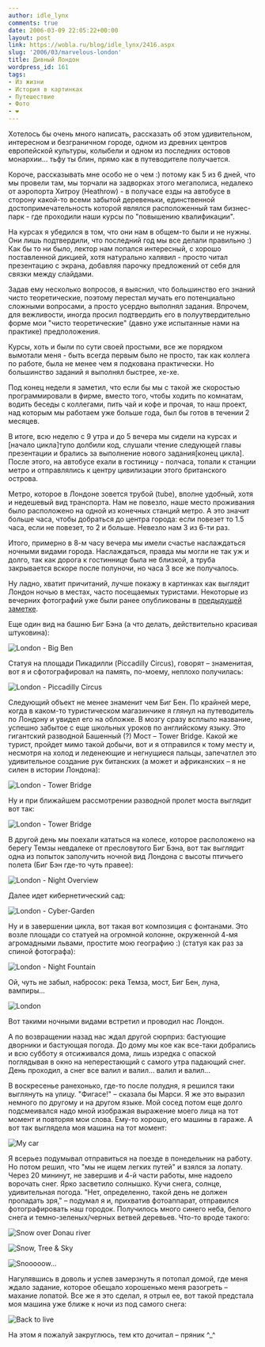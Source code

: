 ```yaml
---
author: idle_lynx
comments: true
date: 2006-03-09 22:05:22+00:00
layout: post
link: https://wobla.ru/blog/idle_lynx/2416.aspx
slug: '2006/03/marvelous-london'
title: Дивный Лондон
wordpress_id: 161
tags:
- Из жизни
- История в картинках
- Путешествие
- Фото
- ❤️
---
```


Хотелось бы очень много написать, рассказать об этом удивительном, интересном и безграничном городе, одном из древних центров европейской культуры, колыбели и одном из последних остовов монархии... тьфу ты блин, прямо как в путеводителе получается.

Короче, рассказывать мне особо не о чем :) потому как 5 из 6 дней, что мы провели там, мы торчали на задворках этого мегаполиса, недалеко от аэропорта Хитроу (Heathrow) - в получасе езды на автобусе в сторону какой-то всеми забытой деревеньки, единственной достопримечательность которой являлся расположенный там бизнес-парк - где проходили наши курсы по "повышению квалификации".

На курсах я убедился в том, что они нам в общем-то были и не нужны. Они лишь подтвердили, что последний год мы все делали правильно :) Как бы то ни было, лектор нам попался интересный, с хорошо поставленной дикцией, хотя натурально халявил - просто читал презентацию с экрана, добавляя парочку предложений от себя для связки между слайдами.

Задав ему несколько вопросов, я выяснил, что большинство его знаний чисто теоретические, поэтому перестал мучать его потенциально сложными вопросами, а просто усердно выполнял задания. Впрочем, для вежливости, иногда просил подтвердить его в полуутвердительно форме мои "чисто теоретические" (давно уже испытанные нами на практике) предположения.

Курсы, хоть и были по сути своей простыми, все же порядком вымотали меня - быть всегда первым было не просто, так как коллега по работе, была не менее чем я подкована практически. Но большинство заданий я выполнял быстрее, хе-хе.

Под конец недели я заметил, что если бы мы с такой же скоростью программировали в фирме, вместо того, чтобы ходить по комнатам, водить беседы с коллегами, пить чай и кофе и прочая, то наш проект, над которым мы работаем уже больше года, был бы готов в течении 2 месяцев.

В итоге, всю неделю с 9 утра и до 5 вечера мы сидели на курсах и [начало цикла]тупо долбили код, слушали чтение следующей главы презентации и брались за выполнение нового задания[конец цикла]. После этого, на автобусе ехали в гостиницу - полчаса, топали к станции метро и отправлялись к центру цивилизации этого британского острова.

Метро, которое в Лондоне зовется трубой (tube), вполне удобный, хотя и недешевый вид транспорта. Нам не повезло, наше место проживания было расположено на одной из конечных станций метро. А это значит больше часа, чтобы добраться до центра города: если повезет то 1.5 часа, если не повезет, то 2 и больше. Невезло нам 3 из 6-ти раз.

Итого, примерно в 8-м часу вечера мы имели счастье наслаждаться ночными видами города. Наслаждаться, правда мы могли не так уж и долго, так как дорога к гостиннице была не близкой, а труба закрывается вскоре после полуночи, но часа 3 все же получалось.

Ну ладно, хватит причитаний, лучше покажу в картинках как выглядит Лондон ночью в местах, часто посещаемых туристами. Некоторые из вечерних фотографий уже были ранее опубликованы в [предыдущей заметке](/2006/02/london).

Еще один вид на башню Биг Бэна (а что делать, действительно красивая штуковина):

![London - Big Ben](images/2007/05/d17ebcd3-43a8-404a-bd30-f1da8db535db.jpg)

Статуя на площади Пикадилли (Piccadilly Circus), говорят – знаменитая, вот я и сфотографировал на память, по-моему, неплохо получилась:

![London - Piccadilly Circus](images/2007/05/74f40059-cd27-4183-b27f-de3897b6974d.jpg)

Следующий объект не менее знаменит чем Биг Бен. По крайней мере, когда в каком-то туристическом магазинчике я глянул на путеводитель по Лондону и увидел его на обложке. В мозгу сразу всплыло название, успешно забытое с еще школьных уроков по английскому языку. Это гигантский разводной Башенный (?) Мост – Tower Bridge. Какой же турист, пройдет мимо такой добычи, вот и я отправился к тому месту и, несмотря на холод и леденеющие и негнущиеся пальцы, запечатлел это удивительное создание рук битанских (а может и африканских – я не силен в истории Лондона):

![London - Tower Bridge](images/2007/05/c3292423-9b28-46f2-9f3c-a88f7510b342.jpg)

Ну и при ближайшем рассмотрении разводной пролет моста выглядит вот так:

![London - Tower Bridge](images/2007/05/c584bd6d-a245-4a2d-97ec-1ae878965aa9.jpg)

В другой день мы поехали кататься на колесе, которое расположено на берегу Темзы невдалеке от пресловутого Биг Бэна, вот так выглядит одна из попыток заполучить ночной вид Лондона с высоты птичьего полета (Биг Бэн где-то чуть правее):

![London - Night Overview](images/2007/05/bbb9fe43-f14f-4722-b7e6-c7fd3c096e22.jpg)

Далее идет кибернетический сад:

![London - Cyber-Garden](images/2007/05/3296a836-6a43-43eb-9e3e-4a13b59d9c20.jpg)

Ну и в завершении цикла, вот такая вот композиция с фонтанами. Это возле площади со статуей на огромной колонне, окруженной 4-мя агромадными львами, простите мою географию :) (статуя как раз за спиной фотографа):

![London - Night Fountain](images/2007/05/9bf67f20-53a1-4c6d-886e-1abba4e5fe92.jpg)

Ой, чуть не забыл, набросок: река Темза, мост, Биг Бен, луна, вампиры...

![London](images/2007/05/cee665e3-7ff1-4e76-82a2-93bc6004febc.jpg)

Вот такими ночными видами встретил и проводил нас Лондон.

А по возвращении назад нас ждал другой сюрприз: бастующие дворники и бастующая погода. До дому мы кое как все-таки добрались и всю субботу я отсиживался дома, лишь изредка с опаской поглядывая в окно на неперестающий с самого утра падающий снег. День проходил, а снег все валил и валил... валил и валил...

В воскресенье ранехонько, где-то после полудня, я решился таки выглянуть на улицу. "Фигасе!" – сказала бы Марси. Я же это выразил немного по другому и на другом языке. Мой сосед потом еще долго подсмеивался надо мной изображая выражение моего лица на тот момент и повторяя мои слова. Ему-то хорошо, его машины в гараже. А вот так выглядела моя машина на тот момент:

![My car](images/2007/05/e3e86efb-ed40-49b4-9678-e8a4bc312b3c.jpg)

Я всерьез подумывал отправиться на поезде в понедельник на работу. Но потом решил, что "мы не ищем легких путей" и взялся за лопату. Через 20 мининут, не завершив и 4-й части работы, мне надоело ворочать снег. Ярко засветило солнышко. Кучи снега, солнце, удивительная погода. "Нет, определенно, такой день не должен пропадать зря," – подумал я и, прихватив фотоаппарат, отправился фотографировать наш городок. Получилось много синего неба, белого снега и темно-зеленых/черных ветвей деревьев. Что-то вроде такого:

![Snow over Donau river](images/2007/05/50129dcc-db35-4b50-8083-a520062426bb.jpg)

![Snow, Tree & Sky](images/2007/05/92a206e0-6e87-4148-b7fe-0f3180e83369.jpg)

![Snooooow...](images/2007/05/8acb29ad-58ce-4fd3-9eff-b305c566408c.jpg)

Нагулявшись в доволь и успев замерзнуть я потопал домой, где меня ждало задание, которое обещало хорошенько меня разогреть – махание лопатой. Все же я это сделал, я отрыл ее, вот такой предстала моя машина уже ближе к ночи из под самого снега:

![Back to live](images/2007/05/6cf05227-586c-45d3-b2fd-880a7b89b3bc.jpg)

На этом я пожалуй закруглюсь, тем кто дочитал – пряник ^_^
